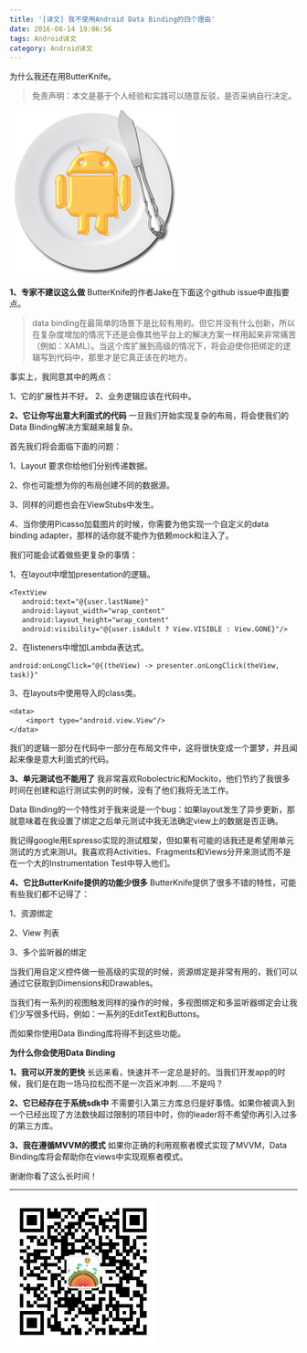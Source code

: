 ```yaml
---
title: '[译文] 我不使用Android Data Binding的四个理由'
date: 2016-08-14 19:06:56
tags: Android译文
category: Android译文
---
```

为什么我还在用ButterKnife。

>免责声明：本文是基于个人经验和实践可以随意反驳，是否采纳自行决定。

![](https://github.com/logan62334/ImageArchive/raw/master/Android/22.png)

**1、专家不建议这么做**
ButterKnife的作者Jake在下面这个github issue中直指要点。
>data binding在最简单的场景下是比较有用的。但它并没有什么创新，所以在复杂度增加的情况下还是会像其他平台上的解决方案一样用起来非常痛苦（例如：XAML）。当这个库扩展到高级的情况下，将会迫使你把绑定的逻辑写到代码中，那里才是它真正该在的地方。

事实上，我同意其中的两点：

1、它的扩展性并不好。
2、业务逻辑应该在代码中。

**2、它让你写出意大利面式的代码**
一旦我们开始实现复杂的布局，将会使我们的Data Binding解决方案越来越复杂。

首先我们将会面临下面的问题：

1、Layout 要求你给他们分别传递数据。

2、你也可能想为你的布局创建不同的数据源。

3、同样的问题也会在ViewStubs中发生。

4、当你使用Picasso加载图片的时候，你需要为他实现一个自定义的data binding adapter，那样的话你就不能作为依赖mock和注入了。

我们可能会试着做些更复杂的事情：

1、在layout中增加presentation的逻辑。
```
<TextView
   android:text="@{user.lastName}"
   android:layout_width="wrap_content"
   android:layout_height="wrap_content"
   android:visibility="@{user.isAdult ? View.VISIBLE : View.GONE}"/>
```
2、在listeners中增加Lambda表达式。
```
android:onLongClick="@{(theView) -> presenter.onLongClick(theView, task)}"
```
3、在layouts中使用导入的class类。
```
<data>
    <import type="android.view.View"/>
</data>
```
我们的逻辑一部分在代码中一部分在布局文件中，这将很快变成一个噩梦，并且闻起来像是意大利面式的代码。

**3、单元测试也不能用了**
我非常喜欢Robolectric和Mockito，他们节约了我很多时间在创建和运行测试实例的时候，没有了他们我将无法工作。

Data Binding的一个特性对于我来说是一个bug：如果layout发生了异步更新，那就意味着在我设置了绑定之后单元测试中我无法确定view上的数据是否正确。

我记得google用Espresso实现的测试框架，但如果有可能的话我还是希望用单元测试的方式来测UI。我喜欢将Activities、Fragments和Views分开来测试而不是在一个大的Instrumentation Test中导入他们。

**4、它比ButterKnife提供的功能少很多**
ButterKnife提供了很多不错的特性，可能有些我们都不记得了：

1、资源绑定

2、View 列表

3、多个监听器的绑定

当我们用自定义控件做一些高级的实现的时候，资源绑定是非常有用的，我们可以通过它获取到Dimensions和Drawables。

当我们有一系列的视图触发同样的操作的时候，多视图绑定和多监听器绑定会让我们少写很多代码，例如：一系列的EditText和Buttons。

而如果你使用Data Binding库将得不到这些功能。

**为什么你会使用Data Binding**

**1、我可以开发的更快**
长远来看，快速并不一定总是好的。当我们开发app的时候，我们是在跑一场马拉松而不是一次百米冲刺……不是吗？

**2、它已经存在于系统sdk中**
不需要引入第三方库总归是好事情。如果你被调入到一个已经出现了方法数快超过限制的项目中时，你的leader将不希望你再引入过多的第三方库。

**3、我在遵循MVVM的模式**
如果你正确的利用观察者模式实现了MVVM，Data Binding库将会帮助你在views中实现观察者模式。

谢谢你看了这么长时间！
***

![FullStackEngineer的公众号，更多分享](https://github.com/logan62334/ImageArchive/raw/master/weixin/weixin.jpg)
